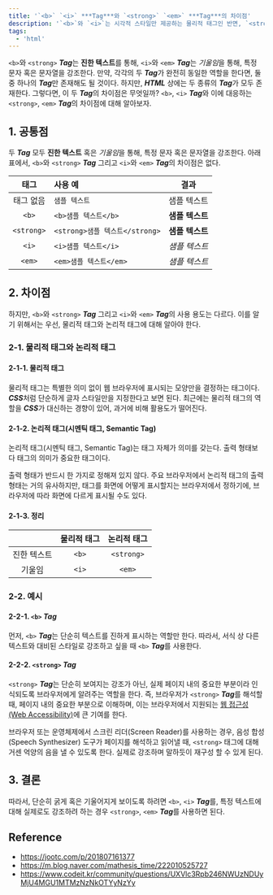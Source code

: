 ```yaml
---
title: '`<b>` `<i>` ***Tag***와 `<strong>` `<em>` ***Tag***의 차이점'
description: '`<b>`와 `<i>`는 시각적 스타일만 제공하는 물리적 태그인 반면, `<strong>`과 `<em>`은 의미를 전달하는 논리적(시멘틱) 태그로 웹 접근성에 중요한 역할을 한다.'
tags:
  - 'html'
---
```


<!-- markdownlint-disable MD033 -->

`<b>`와 `<strong>` ***Tag***는 **진한 텍스트**를 통해, `<i>`와 `<em>` ***Tag***는 *기울임*을 통해, 특정 문자 혹은 문자열을 강조한다. 만약, 각각의 두 ***Tag***가 완전히 동일한 역할을 한다면, 둘 중 하나의 ***Tag***만 존재해도 될 것이다. 하지만, ***HTML*** 상에는 두 종류의 ***Tag***가 모두 존재한다. 그렇다면, 이 두 ***Tag***의 차이점은 무엇일까? `<b>`, `<i>` ***Tag***와 이에 대응하는 `<strong>`, `<em>` ***Tag***의 차이점에 대해 알아보자.

## 1. 공통점

두 ***Tag*** 모두 **진한 텍스트** 혹은 *기울임*을 통해, 특정 문자 혹은 문자열을 강조한다. 아래 표에서, `<b>`와 `<strong>` ***Tag*** 그리고 `<i>`와 `<em>` ***Tag***의 차이점은 없다.

태그 | 사용 예 | 결과
:---: | :--- | :---:
태그 없음 | `샘플 텍스트` | 샘플 텍스트
`<b>` | `<b>샘플 텍스트</b>` | <b>샘플 텍스트</b>
`<strong>` | `<strong>샘플 텍스트</strong>` | <strong>샘플 텍스트</strong>
`<i>` | `<i>샘플 텍스트</i>` | <i>샘플 텍스트</i>
`<em>` | `<em>샘플 텍스트</em>` | <em>샘플 텍스트</em>

## 2. 차이점

하지만, `<b>`와 `<strong>` ***Tag*** 그리고 `<i>`와 `<em>` ***Tag***의 사용 용도는 다르다. 이를 알기 위해서는 우선, 물리적 태그와 논리적 태그에 대해 알아야 한다.

### 2-1. 물리적 태그와 논리적 태그

#### 2-1-1. 물리적 태그

물리적 태그는 특별한 의미 없이 웹 브라우저에 표시되는 모양만을 결정하는 태그이다. ***CSS***처럼 단순하게 글자 스타일만을 지정한다고 보면 된다. 최근에는 물리적 태그의 역할을 ***CSS***가 대신하는 경향이 있어, 과거에 비해 활용도가 떨어진다.

#### 2-1-2. 논리적 태그(시멘틱 태그, Semantic Tag)

논리적 태그(시멘틱 태그, Semantic Tag)는 태그 자체가 의미를 갖는다. 출력 형태보다 태그의 의미가 중요한 태그이다.

출력 형태가 반드시 한 가지로 정해져 있지 않다. 주요 브라우저에서 논리적 태그의 출력 형태는 거의 유사하지만, 태그를 화면에 어떻게 표시할지는 브라우저에서 정하기에, 브라우저에 따라 화면에 다르게 표시될 수도 있다.

#### 2-1-3. 정리

<br> | 물리적 태그 | 논리적 태그
:---:|:---:|:---:
진한 텍스트 | `<b>` | `<strong>`
기울임 | `<i>` | `<em>`

### 2-2. 예시

#### 2-2-1. `<b>` ***Tag***

먼저, `<b>` ***Tag***는 단순히 텍스트를 진하게 표시하는 역할만 한다. 따라서, 서식 상 다른 텍스트와 대비된 스타일로 강조하고 싶을 때 `<b>` ***Tag***를 사용한다.

#### 2-2-2. `<strong>` ***Tag***

`<strong>` ***Tag***는 단순히 보여지는 강조가 아닌, 실제 페이지 내의 중요한 부분이라 인식되도록 브라우저에게 알려주는 역할을 한다. 즉, 브라우저가 `<strong>` ***Tag***를 해석할 때, 페이지 내의 중요한 부분으로 이해하며, 이는 브라우저에서 지원되는 <u>웹 접근성(Web Accessibility)</u>에 큰 기여를 한다.

브라우저 또는 운영체제에서 스크린 리더(Screen Reader)를 사용하는 경우, 음성 합성(Speech Synthesizer) 도구가 페이지를 해석하고 읽어낼 때, `<strong>` 태그에 대해 거센 억양의 음을 낼 수 있도록 한다. 실제로 강조하며 말하듯이 재구성 할 수 있게 된다.

## 3. 결론

따라서, 단순히 굵게 혹은 기울어지게 보이도록 하려면 `<b>`, `<i>` ***Tag***를, 특정 텍스트에 대해 실제로도 강조하려 하는 경우 `<strong>`, `<em>` ***Tag***를 사용하면 된다.

## Reference

- <https://jootc.com/p/201807161377>
- <https://m.blog.naver.com/mathesis_time/222010525727>
- <https://www.codeit.kr/community/questions/UXVlc3Rpb246NWUzNDUyMjU4MGU1MTMzNzNkOTYyNzYy>
